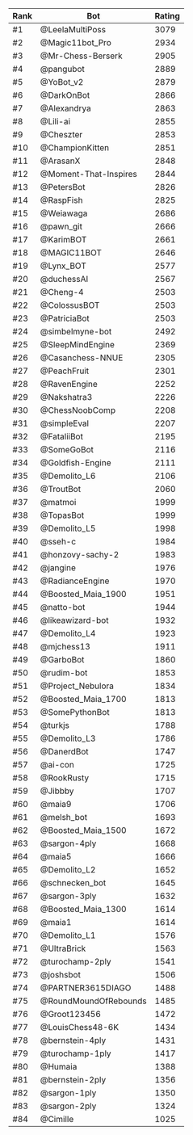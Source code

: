 Rank|Bot|Rating
---|---|---
#1|@LeelaMultiPoss|3079
#2|@Magic11bot_Pro|2934
#3|@Mr-Chess-Berserk|2905
#4|@pangubot|2889
#5|@YoBot_v2|2879
#6|@DarkOnBot|2866
#7|@Alexandrya|2863
#8|@Lili-ai|2855
#9|@Cheszter|2853
#10|@ChampionKitten|2851
#11|@ArasanX|2848
#12|@Moment-That-Inspires|2844
#13|@PetersBot|2826
#14|@RaspFish|2825
#15|@Weiawaga|2686
#16|@pawn_git|2666
#17|@KarimBOT|2661
#18|@MAGIC11BOT|2646
#19|@Lynx_BOT|2577
#20|@duchessAI|2567
#21|@Cheng-4|2503
#22|@ColossusBOT|2503
#23|@PatriciaBot|2503
#24|@simbelmyne-bot|2492
#25|@SleepMindEngine|2369
#26|@Casanchess-NNUE|2305
#27|@PeachFruit|2301
#28|@RavenEngine|2252
#29|@Nakshatra3|2226
#30|@ChessNoobComp|2208
#31|@simpleEval|2207
#32|@FataliiBot|2195
#33|@SomeGoBot|2116
#34|@Goldfish-Engine|2111
#35|@Demolito_L6|2106
#36|@TroutBot|2060
#37|@matmoi|1999
#38|@TopasBot|1999
#39|@Demolito_L5|1998
#40|@sseh-c|1984
#41|@honzovy-sachy-2|1983
#42|@jangine|1976
#43|@RadianceEngine|1970
#44|@Boosted_Maia_1900|1951
#45|@natto-bot|1944
#46|@likeawizard-bot|1932
#47|@Demolito_L4|1923
#48|@mjchess13|1911
#49|@GarboBot|1860
#50|@rudim-bot|1853
#51|@Project_Nebulora|1834
#52|@Boosted_Maia_1700|1813
#53|@SomePythonBot|1813
#54|@turkjs|1788
#55|@Demolito_L3|1786
#56|@DanerdBot|1747
#57|@ai-con|1725
#58|@RookRusty|1715
#59|@Jibbby|1707
#60|@maia9|1706
#61|@melsh_bot|1693
#62|@Boosted_Maia_1500|1672
#63|@sargon-4ply|1668
#64|@maia5|1666
#65|@Demolito_L2|1652
#66|@schnecken_bot|1645
#67|@sargon-3ply|1632
#68|@Boosted_Maia_1300|1614
#69|@maia1|1614
#70|@Demolito_L1|1576
#71|@UltraBrick|1563
#72|@turochamp-2ply|1541
#73|@joshsbot|1506
#74|@PARTNER3615DIAGO|1488
#75|@RoundMoundOfRebounds|1485
#76|@Groot123456|1472
#77|@LouisChess48-6K|1434
#78|@bernstein-4ply|1431
#79|@turochamp-1ply|1417
#80|@Humaia|1388
#81|@bernstein-2ply|1356
#82|@sargon-1ply|1350
#83|@sargon-2ply|1324
#84|@Cimille|1025
